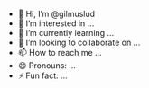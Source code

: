 - 👋 Hi, I’m @gilmuslud
- 👀 I’m interested in ...
- 🌱 I’m currently learning ...
- 💞️ I’m looking to collaborate on ...
- 📫 How to reach me ...
- 😄 Pronouns: ...
- ⚡ Fun fact: ...

<!---
gilmuslud/gilmuslud is a ✨ special ✨ repository because its `README.md` (this file) appears on your GitHub profile.
You can click the Preview link to take a look at your changes.
--->

